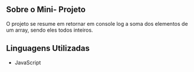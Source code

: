 
## Sobre o Mini- Projeto

O projeto se resume em retornar em console log a soma dos elementos de um array, sendo eles todos inteiros. 

## Linguagens Utilizadas

- JavaScript